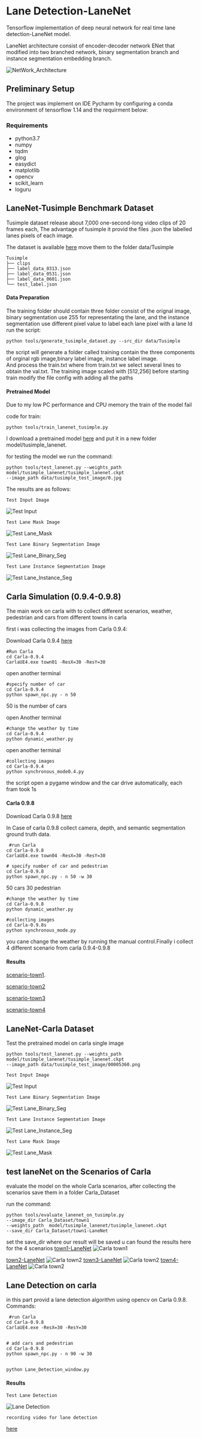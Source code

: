 # Lane Detection-LaneNet
Tensorflow implementation of deep neural network for real time lane detection-LaneNet model.


LaneNet architecture consist of encoder-decoder network ENet that modified into two branched network, binary segmentation branch and instance segmentation embedding branch.

![NetWork_Architecture](./data/source_image/network_architecture.png)


## Preliminary Setup
The project was implement on IDE Pycharm by configuring a conda environment of tensorflow 1.14 and the requirment below:
### Requirements 
- python3.7
- numpy
- tqdm
- glog
- easydict
- matplotlib
- opencv
- scikit_learn
- loguru

## LaneNet-Tusimple Benchmark Dataset
Tusimple dataset release about 7,000 one-second-long video clips of 20 frames each, The advantage of tusimple it provid the files .json the labelled lanes pixels of each image.

The dataset is available [here](https://github.com/TuSimple/tusimple-benchmark/issues/3) move them to the folder data/Tusimple
```
Tusimple
├── clips
├── label_data_0313.json
├── label_data_0531.json
├── label_data_0601.json
└── test_label.json
```

#### Data Preparation
The training folder should contain three folder consist of the orignal image, binary segmentation use 255 for representating the lane, and the instance segmentation use different pixel value to label each lane pixel with a lane Id
run the script:

```
python tools/generate_tusimple_dataset.py --src_dir data/Tusimple
```
the script will generate a folder called training contain the three components of orginal rgb image,binary label image, instance label image.  
And process the train.txt where from train.txt we select several lines to obtain the val.txt.
The training image scaled with [512,256] before starting train modify the file config with adding all the paths 

#### Pretrained Model 
Due to my low PC performance and CPU memory the train of the model fail 

code for train:
```
python tools/train_lanenet_tusimple.py 
```  

I download a pretrained model [here](https://www.dropbox.com/sh/0b6r0ljqi76kyg9/AADedYWO3bnx4PhK1BmbJkJKa?dl=0)
and put it in a new folder model/tusimple_lanenet.

for testing the model we run the command:
```
python tools/test_lanenet.py --weights_path model/tusimple_lanenet/tusimple_lanenet.ckpt
--image_path data/tusimple_test_image/0.jpg
```
The results are as follows:

`Test Input Image`

![Test Input](./data/tusimple_test_image/0.jpg)

`Test Lane Mask Image`

![Test Lane_Mask](./data/source_image/lanenet_mask_result.png)

`Test Lane Binary Segmentation Image`

![Test Lane_Binary_Seg](./data/source_image/lanenet_binary_seg.png)

`Test Lane Instance Segmentation Image`

![Test Lane_Instance_Seg](./data/source_image/lanenet_instance_seg.png)


## Carla Simulation (0.9.4-0.9.8)
The main work on carla with to collect different scenarios, weather, pedestrian and cars from different towns in carla

first i was collecting the images from Carla 0.9.4:


Download Carla 0.9.4 [here](https://github.com/carla-simulator/carla/releases)

```
#Run Carla
cd Carla-0.9.4
CarlaUE4.exe town01 -ResX=30 -ResY=30
```
open another terminal
```
#specify number of car
cd Carla-0.9.4
python spawn_npc.py - n 50
```
50 is the number of cars

 open Another terminal
```
#change the weather by time 
cd Carla-0.9.4
python dynamic_weather.py 
```
open another terminal

```
#collecting images 
cd Carla-0.9.4
python synchronous_mode0.4.py
```
the script open a pygame window and the car drive automatically, each fram took 1s

#### Carla 0.9.8

Download Carla 0.9.8 [here](https://github.com/carla-simulator/carla/releases)

In Case of carla 0.9.8 collect camera, depth, and semantic segmentation ground truth data.

```
 #run Carla
cd Carla-0.9.8
CarlaUE4.exe town04 -ResX=30 -ResY=30
```
```
# specify number of car and pedestrian
cd Carla-0.9.8
python spawn_npc.py - n 50 -w 30
```
50 cars 30 pedestrian

```
#change the weather by time 
cd Carla-0.9.8
python dynamic_weather.py 
```
```
#collecting images 
cd Carla-0.9.8s
python synchronous_mode.py
```
you cane change the weather by running the manual control.Finally i collect 4 different scenario from carla 0.9.4-0.9.8 

#### Results 
[scenario-town1](https://drive.google.com/drive/folders/128tcsFxrl0szV38DdWNvUzj2Osvp_odc).

[scenario-town2](https://drive.google.com/drive/folders/1qiBYl0wkQvdrqPscdtc-E2ljaTDw2Kok)

[scenario-town3](https://drive.google.com/drive/folders/1NhIBWroFArrGjdPYMNMFMk9Pci-6EIGz)

[scenario-town4](https://drive.google.com/drive/folders/1NhIBWroFArrGjdPYMNMFMk9Pci-6EIGz)

## LaneNet-Carla Dataset
Test the pretrained model on carla single image
```
python tools/test_lanenet.py --weights_path model/tusimple_lanenet/tusimple_lanenet.ckpt
--image_path data/tusimple_test_image/00005360.png
```
 
`Test Input Image`

![Test Input](./data/source_image/00005360.png)

`Test Lane Binary Segmentation Image`

![Test Lane_Binary_Seg](./data/source_image/binary_image.png)

`Test Lane Instance Segmentation Image`

![Test Lane_Instance_Seg](./data/source_image/instance_image.png)

`Test Lane Mask Image`

![Test Lane_Mask](./data/source_image/src_image.png)

## test laneNet on the Scenarios of Carla
evaluate the model on the whole Carla scenarios, after collecting the scenarios save them in a folder Carla_Dataset

run the command:
```
python tools/evaluate_lanenet_on_tusimple.py 
--image_dir Carla_Dataset/town1 
--weights_path  model/tusimple_lanenet/tusimple_lanenet.ckpt
--save_dir Carla_Dataset/town1-LaneNet
```
set the save_dir where our result will be saved u can found the results here for the 4 scenarios
[town1-LaneNet](https://drive.google.com/drive/folders/128tcsFxrl0szV38DdWNvUzj2Osvp_odc)
![Carla town1](./data/source_image/LaneNetsc1.gif)

[town2-LaneNet](https://drive.google.com/drive/folders/1qiBYl0wkQvdrqPscdtc-E2ljaTDw2Kok)
![Carla town2](./data/source_image/LaneNetsc2.gif)
[town3-LaneNet](https://drive.google.com/drive/folders/123-qXar0hNzUshIs0jjY3GCbSipSCJHY)
![Carla town2](./data/source_image/LaneNetsc3.gif)
[town4-LaneNet]()
![Carla town2](./data/source_image/LaneNetsc4.gif)
## Lane Detection on carla

in this part provid a lane detection algorithm using opencv on Carla 0.9.8.
Commands:
```
 #run Carla
cd Carla-0.9.8
CarlaUE4.exe -ResX=30 -ResY=30
```
```

# add cars and pedestrian
cd Carla-0.9.8
python spawn_npc.py - n 90 -w 30
```

```

python Lane_Detection_window.py 
```

#### Results 

`Test Lane Detection`

![Lane Detection](./data/source_image/laneDetect.png)

`recording video for lane detection `

[here](https://drive.google.com/drive/folders/1lKxf46SZzCNxluN-XEGIdr4oNzca1Nxl)


